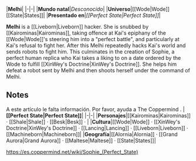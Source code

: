 |**Melhi**|
|-|-|
|**Mundo natal**|*Desconocido*|
|**Universo**|[[Wode\|Wode]] [[State\|States]]|
|**Presentado en**|*[[Perfect State\|Perfect State]]*|

**Melhi** is a [[Liveborn\|Liveborn]] hacker.
She is snubbed by [[Kairominas\|Kairominas]], taking offence at Kai's epiphany of the [[Wode\|Wode]]'s steering him into a "perfect battle", and particularly at Kai's refusal to fight her. After this Melhi repeatedly hacks Kai's world and sends robots to fight him. This culminates in the creation of Sophie, a perfect human replica who Kai takes a liking to on a date ordered by the Wode to fulfill [[XinWey's Doctrine\|XinWey's Doctrine]]. She helps him defeat a robot sent by Melhi and then shoots herself under the command of Melhi.

## Notes

A este artículo le falta información. Por favor, ayuda a The Coppermind .
|**[[Perfect State\|Perfect State]]**|
|-|-|
|**Personajes**|[[Kairominas\|Kairominas]] · [[Shale\|Shale]] · [[Besk\|Besk]] · |
|**Cultura**|[[Wode\|Wode]] · [[XinWey's Doctrine\|XinWey's Doctrine]] · [[Lancing\|Lancing]] · [[Liveborn\|Liveborn]] · [[Machineborn\|Machineborn]]|
|**Geografía**|[[Alornia\|Alornia]] · [[Grand Aurora\|Grand Aurora]] · [[Maltese\|Maltese]] · [[State\|States]]|



https://es.coppermind.net/wiki/Sophie_(Perfect_State)
